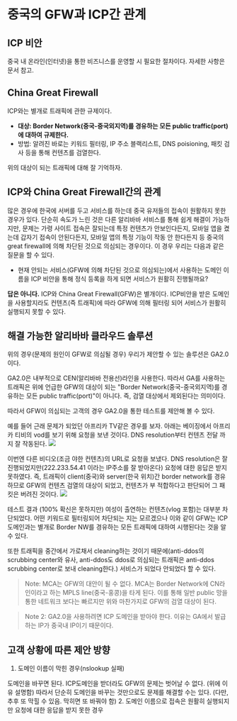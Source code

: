 # 중국의 GFW과 ICP간 관계

## ICP 비안
중국 내 온라인(인터넷)을 통한 비즈니스를 운영할 시 필요한 절차이다. 자세한 사항은 문서 참고. 

## China Great Firewall
ICP와는 별개로 트래픽에 관한 규제이다. 
- **대상: Border Network(중국-중국외지역)를 경유하는 모든 public traffic(port)에 대하여 규제한다.**
- 방법: 알려진 바로는 키워드 필터링, IP 주소 블랙리스트, DNS poisioning, 패킷 검사 등을 통해 컨텐츠를 검열한다. 

위의 대상이 되는 트래픽에 대해 잘 기억하자.
## ICP와 China Great Firewall간의 관계
많은 경우에 한국에 서버를 두고 서비스를 하는데 중국 유저들의 접속이 원활하지 못한 경우가 있다. 단순히 속도가 느린 것은 다른 알리바바 서비스를 통해 쉽게 해결이 가능하지만, 문제는 가령 사이트 접속은 잘되는데 특정 컨텐츠가 안보인다든지, 모바일 앱을 켰는데 갑자기 접속이 안된다든지, 모바일 앱의 특정 기능이 작동 안 한다든지 등 중국의 great firewall에 의해 차단된 것으로 의심되는 경우이다. 이 경우 우리는 다음과 같은 질문을 할 수 있다.

- 현재 안되는 서비스(GFW에 의해 차단된 것으로 의심되는)에서 사용하는 도메인 이름을 ICP 비안을 통해 정식 등록을 하게 되면 서비스가 원활히 진행될까요?

**답은 아니다.**
 ICP와 China Great Firewall(GFW)은 별개이다. ICP비안을 받은 도메인을 사용할지라도 컨텐츠(즉 트래픽)에 따라 GFW에 의해 필터링 되어 서비스가 원활히 실행되지 못할 수 있다. 

## 해결 가능한 알리바바 클라우드 솔루션
위의 경우(문제의 원인이 GFW로 의심될 경우) 우리가 제안할 수 있는 솔루션은 GA2.0이다. 

GA2.0은 내부적으로 CEN(알리바바 전용선)라인을 사용한다. 따라서 GA를 사용하는 트래픽은 위에 언급한 GFW의 대상이 되는 "Border Network(중국-중국외지역)를 경유하는 모든 public traffic(port)"이 아니다. 즉, 검열 대상에서 제외된다는 의미이다. 

따라서 GFW이 의심되는 고객의 경우 GA2.0을 통한 테스트를 제안해 볼 수 있다.

예를 들어 근래 문제가 되었던 아프리카 TV같은 경우를 보자.
아래는 베이징에서 아프리카 티비의 vod를 보기 위해 요청을 보낸 것이다. DNS resolution부터 컨텐츠 전달 까지 잘 작동된다. 
![](https://github.com/rnlduaeo/alibaba/blob/master/Screen%20Shot%202020-01-28%20at%203.59.29%20PM.png?raw=true)

이번엔 다른 비디오(조금 야한 컨텐츠)의 URL로 요청을 보냈다. DNS resolution은 잘 진행되었지만(222.233.54.41 이라는 IP주소를 잘 받아온다) 요청에 대한 응답은 받지 못하였다. 즉, 트래픽이 client(중국)와 server(한국 위치)간 border network를 경유하므로 GFW의 컨텐츠 검열의 대상이 되었고, 컨텐츠가 부 적합하다고 판단되어 그 패킷은 버려진 것이다. 
![](https://github.com/rnlduaeo/alibaba/blob/master/Screen%20Shot%202020-01-28%20at%203.59.00%20PM.png?raw=true)

테스트 결과 (100% 확신은 못하지만) 여성이 출연하는 컨텐츠(vlog 포함)는 대부분 차단되었다. 어떤 키워드로 필터링되어 차단되는 지는 모르겠으나 이와 같이 GFW는 ICP 도메인과는 별개로 Border NW를 경유하는 모든 트래픽에 대하여 시행된다는 것을 알 수 있다.

또한 트래픽을 중간에서 가로채서 cleaning하는 것이기 때문에(anti-ddos의 scrubbing center와 유사, anti-ddos도 ddos로 의심되는 트래픽은 anti-ddos scrubbing center로 보내 cleaning한다.) 서비스가 되었다 안되었다 할 수 있다. 

> Note: MCA는 GFW의 대안이 될 수 없다. MCA는 Border Network에 CN라인이라고 하는 MPLS line(중국-홍콩)을 타게 된다. 이를 통해 일반 public 망을 통한 네트워크 보다는 빠르지만 위와 마찬가지로 GFW의 검열 대상이 된다. 

> Note 2: GA2.0을 사용하려면 ICP 도메인을 받아야 한다. 이유는 GA에서 발급하는 IP가 중국내 IP이기 때문이다. 

 ## 고객 상황에 따른 제안 방향
 1. 도메인 이름이 막힌 경우(nslookup 실패)
 
 도메인을 바꾸면 된다. ICP도메인을 받더라도 GFW의 문제는 벗어날 수 없다. (위에 이유 설명함) 따라서 단순히 도메인을 바꾸는 것만으로도 문제를 해결할 수는 있다. (다만, 추후 또 막힐 수 있음. 막히면 또 바꿔야 함)
 2. 도메인 이름으로 접속은 원활히 실행되지만 요청에 대한 응답을 받지 못한 경우

<!--stackedit_data:
eyJoaXN0b3J5IjpbMTQ2NTcwOTY3NywtMTM0Njk5Mjk4NCwxOD
M3MDcyMjc3XX0=
-->